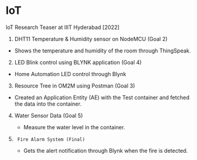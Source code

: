 # IoT

IoT Research Teaser at IIIT Hyderabad [2022]

1.	DHT11 Temperature & Humidity sensor on NodeMCU (Goal 2)

   * Shows the temperature and humidity of the room through ThingSpeak.

2.	LED Blink control using BLYNK application (Goal 4)

   * Home Automation LED control through Blynk

3.	Resource Tree in OM2M using Postman (Goal 3)

   * Created an Application Entity (AE) with the Test container and fetched the data into the container.

4. Water Sensor Data (Goal 5)

   * Measure the water level in the container.

5.		Fire Alarm System (Final)

   * Gets the alert notification through Blynk when the fire is detected.
